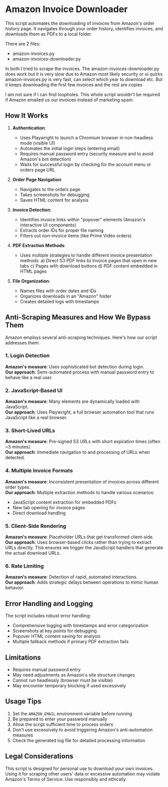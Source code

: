 # Amazon Invoice Downloader

This script automates the downloading of invoices from Amazon's order history page. It navigates through your order history, identifies invoices, and downloads them as PDFs to a local folder.

There are 2 files:
- amazon-invoices.py
- amazon-invoices-downloader.py

In both I tried to scrape the invoices.
The amazon-invoices-downloader.py does work but it is very slow due to Amazon most likely security or ui quirks
amazon-invoices.py is very fast, can select which year to download etc. But it keeps downloading the first few invoices and the rest are copies

I am not sure if I can find loopholes. This whole script wouldn't be required if Amazon emailed us our invoices instead of marketing spam.

## How It Works

1. **Authentication**:
   - Uses Playwright to launch a Chromium browser in non-headless mode (visible UI)
   - Automates the initial login steps (entering email)
   - Requires manual password entry (security measure and to avoid Amazon's bot detection)
   - Waits for successful login by checking for the account menu or orders page URL

2. **Order Page Navigation**:
   - Navigates to the orders page
   - Takes screenshots for debugging
   - Saves HTML content for analysis

3. **Invoice Detection**:
   - Identifies invoice links within "popover" elements (Amazon's interactive UI components)
   - Extracts order IDs for proper file naming
   - Filters out non-invoice items (like Prime Video orders)

4. **PDF Extraction Methods**:
   - Uses multiple strategies to handle different invoice presentation methods:
     a) Direct S3 PDF links
     b) Invoice pages that open in new tabs
     c) Pages with download buttons
     d) PDF content embedded in HTML pages

5. **File Organization**:
   - Names files with order dates and IDs
   - Organizes downloads in an "Amazon" folder
   - Creates detailed logs with timestamps

## Anti-Scraping Measures and How We Bypass Them

Amazon employs several anti-scraping techniques. Here's how our script addresses them:

### 1. Login Detection
**Amazon's measure**: Uses sophisticated bot detection during login.  
**Our approach**: Semi-automated process with manual password entry to behave like a real user.

### 2. JavaScript-Based UI
**Amazon's measure**: Many elements are dynamically loaded with JavaScript.  
**Our approach**: Uses Playwright, a full browser automation tool that runs JavaScript like a real browser.

### 3. Short-Lived URLs
**Amazon's measure**: Pre-signed S3 URLs with short expiration times (often ~3 minutes).  
**Our approach**: Immediate navigation to and processing of URLs when detected.

### 4. Multiple Invoice Formats
**Amazon's measure**: Inconsistent presentation of invoices across different order types.  
**Our approach**: Multiple extraction methods to handle various scenarios:
   - JavaScript content extraction for embedded PDFs
   - New tab opening for invoice pages
   - Direct download handling

### 5. Client-Side Rendering
**Amazon's measure**: Placeholder URLs that get transformed client-side.  
**Our approach**: Uses browser-based clicks rather than trying to extract URLs directly. This ensures we trigger the JavaScript handlers that generate the actual download URLs.

### 6. Rate Limiting
**Amazon's measure**: Detection of rapid, automated interactions.  
**Our approach**: Adds strategic delays between operations to mimic human behavior.

## Error Handling and Logging

The script includes robust error handling:

- Comprehensive logging with timestamps and error categorization
- Screenshots at key points for debugging
- Popover HTML content saving for analysis
- Multiple fallback methods if primary PDF extraction fails

## Limitations

- Requires manual password entry
- May need adjustments as Amazon's site structure changes
- Cannot run headlessly (browser must be visible)
- May encounter temporary blocking if used excessively

## Usage Tips

1. Set the `AMAZON_EMAIL` environment variable before running
2. Be prepared to enter your password manually
3. Allow the script sufficient time to process orders
4. Don't use excessively to avoid triggering Amazon's anti-automation measures
5. Check the generated log file for detailed processing information

## Legal Considerations

This script is designed for personal use to download your own invoices. Using it for scraping other users' data or excessive automation may violate Amazon's Terms of Service. Use responsibly and ethically. 